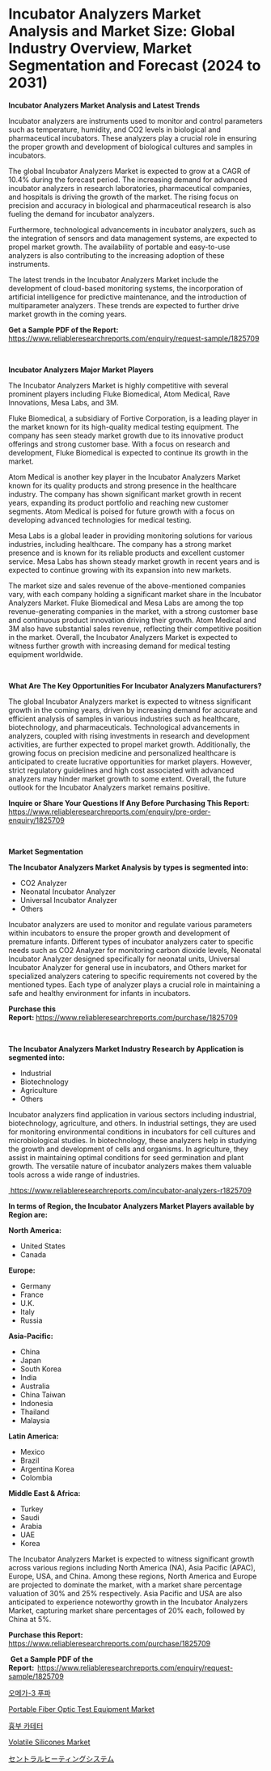 <p><h1>Incubator Analyzers Market Analysis and Market Size: Global Industry Overview, Market Segmentation and Forecast (2024 to 2031)</h1></p><p><strong>Incubator Analyzers Market Analysis and Latest Trends</strong></p>
<p><p>Incubator analyzers are instruments used to monitor and control parameters such as temperature, humidity, and CO2 levels in biological and pharmaceutical incubators. These analyzers play a crucial role in ensuring the proper growth and development of biological cultures and samples in incubators.</p><p>The global Incubator Analyzers Market is expected to grow at a CAGR of 10.4% during the forecast period. The increasing demand for advanced incubator analyzers in research laboratories, pharmaceutical companies, and hospitals is driving the growth of the market. The rising focus on precision and accuracy in biological and pharmaceutical research is also fueling the demand for incubator analyzers.</p><p>Furthermore, technological advancements in incubator analyzers, such as the integration of sensors and data management systems, are expected to propel market growth. The availability of portable and easy-to-use analyzers is also contributing to the increasing adoption of these instruments.</p><p>The latest trends in the Incubator Analyzers Market include the development of cloud-based monitoring systems, the incorporation of artificial intelligence for predictive maintenance, and the introduction of multiparameter analyzers. These trends are expected to further drive market growth in the coming years.</p></p>
<p><strong>Get a Sample PDF of the Report:&nbsp;</strong> <a href="https://www.reliableresearchreports.com/enquiry/request-sample/1825709">https://www.reliableresearchreports.com/enquiry/request-sample/1825709</a></p>
<p>&nbsp;</p>
<p><strong>Incubator Analyzers Major Market Players</strong></p>
<p><p>The Incubator Analyzers Market is highly competitive with several prominent players including Fluke Biomedical, Atom Medical, Rave Innovations, Mesa Labs, and 3M. </p><p>Fluke Biomedical, a subsidiary of Fortive Corporation, is a leading player in the market known for its high-quality medical testing equipment. The company has seen steady market growth due to its innovative product offerings and strong customer base. With a focus on research and development, Fluke Biomedical is expected to continue its growth in the market.</p><p>Atom Medical is another key player in the Incubator Analyzers Market known for its quality products and strong presence in the healthcare industry. The company has shown significant market growth in recent years, expanding its product portfolio and reaching new customer segments. Atom Medical is poised for future growth with a focus on developing advanced technologies for medical testing.</p><p>Mesa Labs is a global leader in providing monitoring solutions for various industries, including healthcare. The company has a strong market presence and is known for its reliable products and excellent customer service. Mesa Labs has shown steady market growth in recent years and is expected to continue growing with its expansion into new markets.</p><p>The market size and sales revenue of the above-mentioned companies vary, with each company holding a significant market share in the Incubator Analyzers Market. Fluke Biomedical and Mesa Labs are among the top revenue-generating companies in the market, with a strong customer base and continuous product innovation driving their growth. Atom Medical and 3M also have substantial sales revenue, reflecting their competitive position in the market. Overall, the Incubator Analyzers Market is expected to witness further growth with increasing demand for medical testing equipment worldwide.</p></p>
<p>&nbsp;</p>
<p><strong>What Are The Key Opportunities For Incubator Analyzers Manufacturers?</strong></p>
<p><p>The global Incubator Analyzers market is expected to witness significant growth in the coming years, driven by increasing demand for accurate and efficient analysis of samples in various industries such as healthcare, biotechnology, and pharmaceuticals. Technological advancements in analyzers, coupled with rising investments in research and development activities, are further expected to propel market growth. Additionally, the growing focus on precision medicine and personalized healthcare is anticipated to create lucrative opportunities for market players. However, strict regulatory guidelines and high cost associated with advanced analyzers may hinder market growth to some extent. Overall, the future outlook for the Incubator Analyzers market remains positive.</p></p>
<p><strong>Inquire or Share Your Questions If Any Before Purchasing This Report:</strong> <a href="https://www.reliableresearchreports.com/enquiry/pre-order-enquiry/1825709">https://www.reliableresearchreports.com/enquiry/pre-order-enquiry/1825709</a></p>
<p>&nbsp;</p>
<p><strong>Market Segmentation</strong></p>
<p><strong>The Incubator Analyzers Market Analysis by types is segmented into:</strong></p>
<p><ul><li>CO2 Analyzer</li><li>Neonatal Incubator Analyzer</li><li>Universal Incubator Analyzer</li><li>Others</li></ul></p>
<p><p>Incubator analyzers are used to monitor and regulate various parameters within incubators to ensure the proper growth and development of premature infants. Different types of incubator analyzers cater to specific needs such as CO2 Analyzer for monitoring carbon dioxide levels, Neonatal Incubator Analyzer designed specifically for neonatal units, Universal Incubator Analyzer for general use in incubators, and Others market for specialized analyzers catering to specific requirements not covered by the mentioned types. Each type of analyzer plays a crucial role in maintaining a safe and healthy environment for infants in incubators.</p></p>
<p><strong>Purchase this Report:&nbsp;</strong><a href="https://www.reliableresearchreports.com/purchase/1825709">https://www.reliableresearchreports.com/purchase/1825709</a></p>
<p>&nbsp;</p>
<p><strong>The Incubator Analyzers Market Industry Research by Application is segmented into:</strong></p>
<p><ul><li>Industrial</li><li>Biotechnology</li><li>Agriculture</li><li>Others</li></ul></p>
<p><p>Incubator analyzers find application in various sectors including industrial, biotechnology, agriculture, and others. In industrial settings, they are used for monitoring environmental conditions in incubators for cell cultures and microbiological studies. In biotechnology, these analyzers help in studying the growth and development of cells and organisms. In agriculture, they assist in maintaining optimal conditions for seed germination and plant growth. The versatile nature of incubator analyzers makes them valuable tools across a wide range of industries.</p></p>
<p><a href="https://www.reliableresearchreports.com/incubator-analyzers-r1825709">&nbsp;https://www.reliableresearchreports.com/incubator-analyzers-r1825709</a></p>
<p><strong>In terms of Region, the Incubator Analyzers Market Players available by Region are:</strong></p>
<p>
    <p> <strong> North America: </strong>
        <ul>
            <li>United States</li>
            <li>Canada</li>
        </ul>
        </p> 
    <p> <strong> Europe: </strong>
        <ul>
            <li>Germany</li>
            <li>France</li>
            <li>U.K.</li>
            <li>Italy</li>
            <li>Russia</li>
        </ul>
        </p> 
    <p> <strong> Asia-Pacific: </strong>
        <ul>
            <li>China</li>
            <li>Japan</li>
            <li>South Korea</li>
            <li>India</li>
            <li>Australia</li>
            <li>China Taiwan</li>
            <li>Indonesia</li>
            <li>Thailand</li>
            <li>Malaysia</li>
        </ul>
        </p> 
    <p> <strong> Latin America: </strong>
        <ul>
            <li>Mexico</li>
            <li>Brazil</li>
            <li>Argentina Korea</li>
            <li>Colombia</li>
        </ul>
        </p> 
    <p> <strong> Middle East & Africa: </strong>
        <ul>
            <li>Turkey</li>
            <li>Saudi</li>
            <li>Arabia</li>
            <li>UAE</li>
            <li>Korea</li>
        </ul>
    </p>
    </p>
<p><p>The Incubator Analyzers Market is expected to witness significant growth across various regions including North America (NA), Asia Pacific (APAC), Europe, USA, and China. Among these regions, North America and Europe are projected to dominate the market, with a market share percentage valuation of 30% and 25% respectively. Asia Pacific and USA are also anticipated to experience noteworthy growth in the Incubator Analyzers Market, capturing market share percentages of 20% each, followed by China at 5%.</p></p>
<p><strong>Purchase this Report: </strong><a href="https://www.reliableresearchreports.com/purchase/1825709">https://www.reliableresearchreports.com/purchase/1825709</a></p>
<p>&nbsp;<strong>Get a Sample PDF of the Report:&nbsp;&nbsp;</strong><a href="https://www.reliableresearchreports.com/enquiry/request-sample/1825709">https://www.reliableresearchreports.com/enquiry/request-sample/1825709</a></p>
<p><strong></strong></p>
<p><p><a href="https://github.com/camron674/Market-Research-Report-List-1/blob/main/991469038474.md">오메가-3 푸파</a></p><p><a href="https://github.com/yoshih12/Market-Research-Report-List-3/blob/main/portable-fiber-optic-test-equipment-market.md">Portable Fiber Optic Test Equipment Market</a></p><p><a href="https://github.com/BrettWeberrt8767765/Market-Research-Report-List-1/blob/main/134171138472.md">흉부 카테터</a></p><p><a href="https://issuu.com/reportprime-2/docs/volatile-silicones-market-size-2030.pptx">Volatile Silicones Market</a></p><p><a href="https://github.com/decker5351/Market-Research-Report-List-1/blob/main/546294041648.md">セントラルヒーティングシステム</a></p></p>